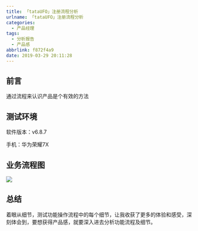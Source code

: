 ```yaml
---
title: 「tataUFO」注册流程分析
urlname: 「tataUFO」注册流程分析
categories:
  - 产品经理
tags:
  - 分析报告
  - 产品感
abbrlink: f872f4a9
date: 2019-03-29 20:11:28
---
```

 
## 前言

通过流程来认识产品是个有效的方法 

## 测试环境

软件版本：v6.8.7

手机：华为荣耀7X

<!-- more -->

## 业务流程图

![](http://cdn1.iamyu.top/20190720145743.png)

## 总结

着眼从细节，测试功能操作流程中的每个细节，让我收获了更多的体验和感受，深刻体会到，要想获得产品感，就要深入进去分析功能流程及细节。